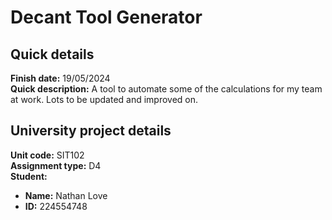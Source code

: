 # Decant Tool Generator
## Quick details
**Finish date:** 19/05/2024 \
**Quick description:** A tool to automate some of the calculations for my team at work. Lots to be updated and improved on.

## University project details
**Unit code:** SIT102 \
**Assignment type:** D4 \
**Student:**
 - **Name:** Nathan Love
 - **ID:** 224554748

